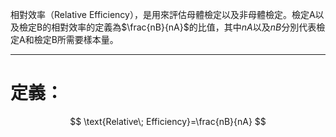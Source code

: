 相對效率（Relative Efficiency），是用來評估母體檢定以及非母體檢定。檢定A以及檢定B的相對效率的定義為$\frac{nB}{nA}$的比值，其中$nA$以及$nB$分別代表檢定A和檢定B所需要樣本量。
- - -
# 定義：
$$
\text{Relative\; Efficiency}=\frac{nB}{nA}
$$
